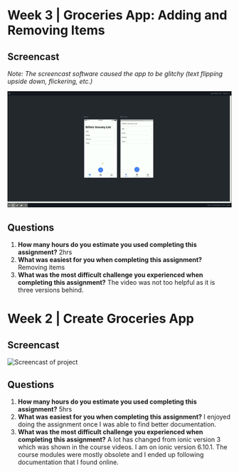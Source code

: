 # Week 3 | Groceries App: Adding and Removing Items

## Screencast

*Note: The screencast software caused the app to be glitchy (text flipping upside down, flickering, etc.)*

![Screencast of project](https://github.com/billiemjmuzzy/SWDV665-Grocery/blob/wk3-template/groceries/screencast/wk3-groceries.gif)

## Questions 

1. **How many hours do you estimate you used completing this assignment?** 2hrs
2. **What was easiest for you when completing this assignment?** Removing items
3. **What was the most difficult challenge you experienced when completing this assignment?** The video was not too helpful as it is three versions behind. 

# Week 2 | Create Groceries App

## Screencast

![Screencast of project](https://github.com/billiemjmuzzy/SWDV665-Grocery/blob/master/groceries/screencast/wk2-groceries.gif)

## Questions

1. **How many hours do you estimate you used completing this assignment?** 5hrs
2. **What was easiest for you when completing this assignment?** I enjoyed doing the assignment once I was able to find better documentation. 
3. **What was the most difficult challenge you experienced when completing this assignment?** A lot has changed from ionic version 3 which was shown in the course videos. I am on ionic version 6.10.1. The course modules were mostly obsolete and I ended up following documentation that I found online. 